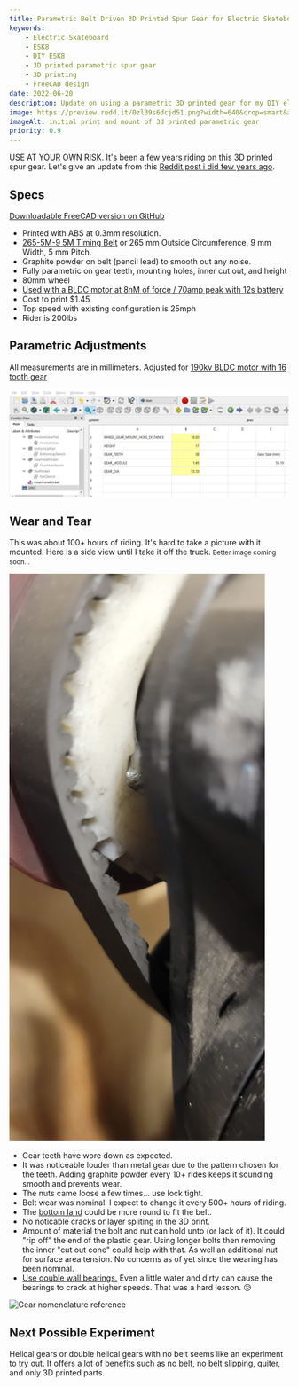 ```yaml
---
title: Parametric Belt Driven 3D Printed Spur Gear for Electric Skateboards
keywords:
    - Electric Skateboard
    - ESK8
    - DIY ESK8
    - 3D printed parametric spur gear
    - 3D printing
    - FreeCAD design
date: 2022-06-20
description: Update on using a parametric 3D printed gear for my DIY electric skateboard after 100+ hours of riding.
image: https://preview.redd.it/0zl39s6dcjd51.png?width=640&crop=smart&auto=webp&s=48567f3f2aad79c253526693e60a65888728c953
imageAlt: initial print and mount of 3d printed parametric gear
priority: 0.9
---
```


USE AT YOUR OWN RISK. It's been a few years riding on this 3D printed spur gear. Let's give an update from this [Reddit post i did few years ago](https://www.reddit.com/r/functionalprint/comments/hz8yn8/parametric_belt_driven_gear_for_diy_esk8/).


## Specs

[Downloadable FreeCAD version on GitHub](images/skateboardGearWheel/SkateboardWheelGear.FCStd)

- Printed with ABS at 0.3mm resolution. 
- [265-5M-9 5M Timing Belt](https://www.amazon.com/BESTORQ-265-5M-9-Timing-Outside-Circumference/dp/B00J9TXEQA?crid=MOIU9VWF3JOJ&keywords=265-5M-9%2B5M%2BTiming%2BBelt&qid=1655757673&sprefix=265-5m-9%2B5m%2Btiming%2Bbelt%2Caps%2C201&sr=8-1-spons&spLa=ZW5jcnlwdGVkUXVhbGlmaWVyPUExMlhRVlVONFhPTlk0JmVuY3J5cHRlZElkPUEwMTI5Mzg1MURaWUpDRUNIWFo1RyZlbmNyeXB0ZWRBZElkPUEwMjMxMzA3Mlo5RkxDN1g5WFAzSiZ3aWRnZXROYW1lPXNwX2F0ZiZhY3Rpb249Y2xpY2tSZWRpcmVjdCZkb05vdExvZ0NsaWNrPXRydWU&th=1&linkCode=ll1&tag=dctm-20&linkId=cc15402e422e37ad16e212a4e941dccb&language=en_US&ref_=as_li_ss_tl) or 265 mm Outside Circumference, 9 mm Width, 5 mm Pitch.
- Graphite powder on belt (pencil lead) to smooth out any noise.
- Fully parametric on gear teeth, mounting holes, inner cut out, and height
- 80mm wheel
- [Used with a BLDC motor at 8nM of force / 70amp peak with 12s battery](https://www.amazon.com/Flipsky-Hardened-Electric-Skateboard-Brushless/dp/B08L5WDTSZ?crid=38MPS5ZVVS608&keywords=Flipsky%2BElectric%2BSkateboard%2B6374%2B190KV%2B3250W%2BBrushless%2BBLDC%2BMotor&qid=1655749320&s=toys-and-games&sprefix=flipsky%2Belectric%2Bskateboard%2B6374%2B190kv%2B3250w%2Bbrushless%2Bbldc%2Bmotor%2Ctoys-and-games%2C106&sr=1-1-spons&spLa=ZW5jcnlwdGVkUXVhbGlmaWVyPUEyTTI1T1lHSUk4TTBEJmVuY3J5cHRlZElkPUEwNzgzOTM2M0ZOOVlWODFKWDU5MSZlbmNyeXB0ZWRBZElkPUExMDQxMDE2M0tZUTdJSU43V0tWOSZ3aWRnZXROYW1lPXNwX2F0ZiZhY3Rpb249Y2xpY2tSZWRpcmVjdCZkb05vdExvZ0NsaWNrPXRydWU&th=1&linkCode=ll1&tag=dctm-20&linkId=00aab9f6e7dde286c70b7c3585039b04&language=en_US&ref_=as_li_ss_tl)
- Cost to print $1.45
- Top speed with existing configuration is 25mph
- Rider is 200lbs

<script type="module" src="https://unpkg.com/@google/model-viewer/dist/model-viewer.min.js"></script>

<model-viewer style="width: 100%; min-height:300px;" alt="3D Rendering of model" src="images/skateboardGearWheel/SkateboardWheelGear-Body.gltf" ar ar-modes="webxr scene-viewer quick-look" camera-controls enable-pan>
</model-viewer>

## Parametric Adjustments

All measurements are in millimeters. Adjusted for [190kv BLDC motor with 16 tooth gear](https://www.amazon.com/Flipsky-Hardened-Electric-Skateboard-Brushless/dp/B08L5WDTSZ?crid=38MPS5ZVVS608&keywords=Flipsky%2BElectric%2BSkateboard%2B6374%2B190KV%2B3250W%2BBrushless%2BBLDC%2BMotor&qid=1655749320&s=toys-and-games&sprefix=flipsky%2Belectric%2Bskateboard%2B6374%2B190kv%2B3250w%2Bbrushless%2Bbldc%2Bmotor%2Ctoys-and-games%2C106&sr=1-1-spons&spLa=ZW5jcnlwdGVkUXVhbGlmaWVyPUEyTTI1T1lHSUk4TTBEJmVuY3J5cHRlZElkPUEwNzgzOTM2M0ZOOVlWODFKWDU5MSZlbmNyeXB0ZWRBZElkPUExMDQxMDE2M0tZUTdJSU43V0tWOSZ3aWRnZXROYW1lPXNwX2F0ZiZhY3Rpb249Y2xpY2tSZWRpcmVjdCZkb05vdExvZ0NsaWNrPXRydWU&th=1&linkCode=ll1&tag=dctm-20&linkId=00aab9f6e7dde286c70b7c3585039b04&language=en_US&ref_=as_li_ss_tl)

![Parametric variables spread sheet](images/skateboardGearWheel/wheelSizeSpreadSheet.png)

## Wear and Tear

This was about 100+ hours of riding. It's hard to take a picture with it mounted. Here is a side view until I take it off the truck. <small>Better image coming soon...</small>

![Inner Gear Side with Belt](images/skateboardGearWheel/20220620_125219.jpg)

- Gear teeth have wore down as expected.
- It was noticeable louder than metal gear due to the pattern chosen for the teeth. Adding graphite powder every 10+ rides keeps it sounding smooth and prevents wear.
- The nuts came loose a few times... use lock tight.
- Belt wear was nominal.  I expect to change it every 500+ hours of riding.
- The [bottom land](https://en.wikipedia.org/wiki/Gear) could be more round to fit the belt.
- No noticable cracks or layer spliting in the 3D print.
- Amount of material the bolt and nut can hold unto (or lack of it).  It could "rip off" the end of the plastic gear.  Using longer bolts then removing the inner "cut out cone" could help with that.  As well an additional nut for surface area tension.  No concerns as of yet since the wearing has been nominal.
- [Use double wall bearings.](https://www.amazon.com/Bearings-Skateboard-Shielded-Miniature-Skateboards/dp/B07R7PR72H?crid=NKG7B4O4BVEI&keywords=double+wall+skateboard+bearing&qid=1655758884&sprefix=double+wall+skateboard+bearing%2Caps%2C130&sr=8-4&linkCode=ll1&tag=dctm-20&linkId=2cbdc66d04d6f268439ba46e61195716&language=en_US&ref_=as_li_ss_tl) Even a little water and dirty can cause the bearings to crack at higher speeds.  That was a hard lesson. 😥

![Gear nomenclature reference](https://upload.wikimedia.org/wikipedia/commons/2/28/Gear_words.png)

## Next Possible Experiment

Helical gears or double helical gears with no belt seems like an experiment to try out.  It offers a lot of benefits such as no belt, no belt slipping, quiter, and only 3D printed parts.
